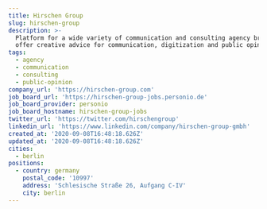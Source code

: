 ```yaml
---
title: Hirschen Group
slug: hirschen-group
description: >-
  Platform for a wide variety of communication and consulting agency brands that
  offer creative advice for communication, digitization and public opinion.
tags:
  - agency
  - communication
  - consulting
  - public-opinion
company_url: 'https://hirschen-group.com'
job_board_url: 'https://hirschen-group-jobs.personio.de'
job_board_provider: personio
job_board_hostname: hirschen-group-jobs
twitter_url: 'https://twitter.com/hirschengroup'
linkedin_url: 'https://www.linkedin.com/company/hirschen-group-gmbh'
created_at: '2020-09-08T16:48:18.626Z'
updated_at: '2020-09-08T16:48:18.626Z'
cities:
  - berlin
positions:
  - country: germany
    postal_code: '10997'
    address: 'Schlesische Straße 26, Aufgang C-IV'
    city: berlin
---
```


